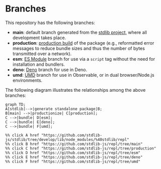 <!--

@license Apache-2.0

Copyright (c) 2022 The Stdlib Authors.

Licensed under the Apache License, Version 2.0 (the "License");
you may not use this file except in compliance with the License.
You may obtain a copy of the License at

    http://www.apache.org/licenses/LICENSE-2.0

Unless required by applicable law or agreed to in writing, software
distributed under the License is distributed on an "AS IS" BASIS,
WITHOUT WARRANTIES OR CONDITIONS OF ANY KIND, either express or implied.
See the License for the specific language governing permissions and
limitations under the License.

-->

# Branches

This repository has the following branches:

-   **main**: default branch generated from the [stdlib project][stdlib-url], where all development takes place.
-   **production**: [production build][production-url] of the package (e.g., reformatted error messages to reduce bundle sizes and thus the number of bytes transmitted over a network).
-   **esm**: [ES Module][esm-url] branch for use via a `script` tag without the need for installation and bundlers.
-   **deno**: [Deno][deno-url] branch for use in Deno.
-   **umd**: [UMD][umd-url] branch for use in Observable, or in dual browser/Node.js environments.

The following diagram illustrates the relationships among the above branches:

```mermaid
graph TD;
A[stdlib]-->|generate standalone package|B;
B[main] -->|productionize| C[production];
C -->|bundle| D[esm];
C -->|bundle| E[deno];
C -->|bundle| F[umd];

%% click A href "https://github.com/stdlib-js/stdlib/tree/develop/lib/node_modules/%40stdlib/repl"
%% click B href "https://github.com/stdlib-js/repl/tree/main"
%% click C href "https://github.com/stdlib-js/repl/tree/production"
%% click D href "https://github.com/stdlib-js/repl/tree/esm"
%% click E href "https://github.com/stdlib-js/repl/tree/deno"
%% click F href "https://github.com/stdlib-js/repl/tree/umd"
```

[stdlib-url]: https://github.com/stdlib-js/stdlib/tree/develop/lib/node_modules/%40stdlib/repl
[production-url]: https://github.com/stdlib-js/repl/tree/production
[deno-url]: https://github.com/stdlib-js/repl/tree/deno
[umd-url]: https://github.com/stdlib-js/repl/tree/umd
[esm-url]: https://github.com/stdlib-js/repl/tree/esm
